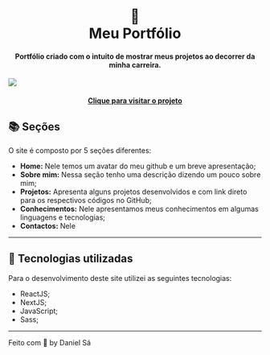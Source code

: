 <h1 align="center">
  📰<br>Meu Portfólio
</h1>

<h4 align="center">
  Portfólio criado com o intuito de mostrar meus projetos ao decorrer da minha carreira.
</h4>

<img src="https://github.com/danieljvsa/portfolio/public/assets/portfolio.png" align="center"></img>

<h4 align="center"><a href="https://danieljvsa.vercel.app/">Clique para visitar o projeto</a></h4>

## 📚 Seções
O site é composto por 5 seções diferentes:

- **Home:** Nele temos um avatar do meu github e um breve apresentação;
- **Sobre mim:** Nessa seção tenho uma descrição dizendo um pouco sobre mim;
- **Projetos:** Apresenta alguns projetos desenvolvidos e com link direto para os respectivos códigos no GitHub;
- **Conhecimentos:** Nele apresentamos meus conhecimentos em algumas linguagens e tecnologias;
- **Contactos:** Nele
---

## 💼 Tecnologias utilizadas
Para o desenvolvimento deste site utilizei as seguintes tecnologias:

- ReactJS;
- NextJS;
- JavaScript;
- Sass;

---

Feito com 💜 by Daniel Sá 

